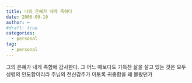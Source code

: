 ```yaml
---
title: 나의 은혜가 네게 족하다
date: 2006-09-10
author: ~
#draft: true
categories:
  - personal
tag:
  - personal
---
```




그의 은혜가 내게 족함에 감사한다.
그 어느 때보다도 가득찬 삶을 살고 있는 것은 모두 성령의 인도함이리라
주님의 전신갑주가 이토록 귀중함을 왜 몰랐던가


 






